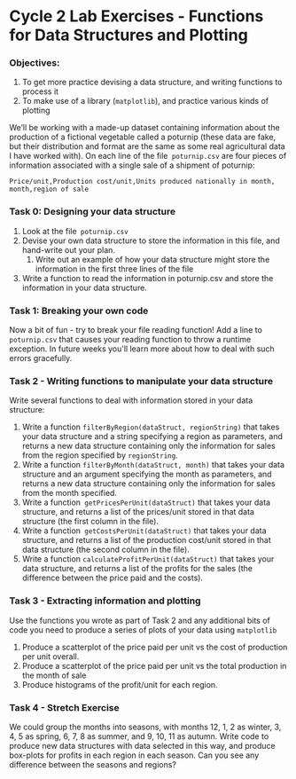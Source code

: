 # Cycle 2 Lab Exercises - Functions for Data Structures and Plotting

### Objectives:

1. To get more practice devising a data structure, and writing functions to process it
2. To make use of a library (`matplotlib`), and practice various kinds of plotting

We’ll be working with a made-up dataset containing information about the production of a fictional vegetable called a poturnip (these data are fake, but their distribution and format are the same as some real agricultural data I have worked with). On each line of the file` poturnip.csv` are four pieces of information associated with a single sale of a shipment of poturnip:

```
Price/unit,Production cost/unit,Units produced nationally in month, month,region of sale
```

### Task 0: Designing your data structure

1. Look at the file` poturnip.csv`
2. Devise your own data structure to store the information in this file, and hand-write out your plan.
    1. Write out an example of how your data structure might store the information in the first three lines of the file
3. Write a function to read the information in poturnip.csv and store the information in your data structure.  

### Task 1: Breaking your own code
Now a bit of fun - try to break your file reading function!  Add a line to `poturnip.csv` that causes your reading function to throw a runtime exception.  In future weeks you'll learn more about how to deal with such errors gracefully.  

### Task 2 - Writing functions to manipulate your data structure

Write several functions to deal with information stored in your data structure:



1. Write a function `filterByRegion(dataStruct, regionString)` that takes your data structure and a string specifying a region as parameters, and returns a new data structure containing only the information for sales from the region specified by `regionString`.
2. Write a function `filterByMonth(dataStruct, month)` that takes your data structure and an argument specifying the month as parameters, and returns a new data structure containing only the information for sales from the month specified.
3. Write a function` getPricesPerUnit(dataStruct)` that takes your data structure, and returns a list of the prices/unit stored in that data structure (the first column in the file).
4. Write a function` getCostsPerUnit(dataStruct)` that takes your data structure, and returns a list of the production cost/unit stored in that data structure (the second column in the file).
5. Write a function `calculateProfitPerUnit(dataStruct)` that takes your data structure, and returns a list of the profits for the sales (the difference between the price paid and the costs).

### Task 3 - Extracting information and plotting

Use the functions you wrote as part of Task 2 and any additional bits of code you need to produce a series of plots of your data using `matplotlib`

1. Produce a scatterplot of the price paid per unit vs the cost of production per unit overall.  
2. Produce a scatterplot of the price paid per unit vs the total production in the month of sale
3. Produce histograms of the profit/unit for each region.  

### Task 4 - Stretch Exercise

We could group the months into seasons, with months 12, 1, 2 as winter, 3, 4, 5 as spring, 6, 7, 8 as summer, and 9, 10, 11 as autumn.  Write code to produce new data structures with data selected in this way, and produce box-plots for profits in each region in each season.  Can you see any difference between the seasons and regions?  
